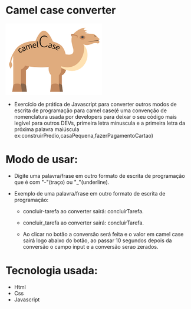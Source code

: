 # Camel case converter

<img src="./img.png">

  - Exercício de prática de Javascript para converter outros modos de escrita de programação para camel case(é uma convenção de nomenclatura usada por developers para deixar o seu código mais legível para outros DEVs, primeira letra minuscula e a primeira letra da próxima palavra maiúscula ex:construirPredio,casaPequena,fazerPagamentoCartao)

# Modo de usar:

- Digite uma palavra/frase em outro formato de escrita de programação que é com "-"(traço) ou "_"(underline).

* Exemplo de uma palavra/frase em outro formato de escrita de programação:
  
   -  concluir-tarefa ao converter sairá: concluirTarefa.
   -  concluir_tarefa ao converter sairá: concluirTarefa.
  
   - Ao clicar no botão a conversão será feita e o valor em camel case sairá logo abaixo do botão, ao passar 10 segundos depois da conversão o campo input e a conversão serao zerados.
  
# Tecnologia usada:
  * Html
  * Css
  * Javascript 
